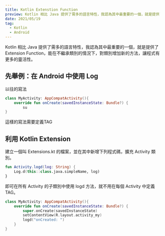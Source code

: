 ```yaml
---
title: Kotlin Extenstion Function
preview: Kotlin 相比 Java 提供了需多的語言特性，我認為其中最重要的一個，就是提供了 Extension Function，能在不繼承類別的情況下，對類別增加新的方法，讓程式有更多的靈活性。
date: 2021/05/19
tag: 
  - Kotlin
  - Android
--- 
```


Kotlin 相比 Java 提供了需多的語言特性，我認為其中最重要的一個，就是提供了 Extension Function，能在不繼承類別的情況下，對類別增加新的方法，讓程式有更多的靈活性。


## 先舉例：在 Android 中使用 Log

以往的寫法

```kotlin
class MyActivity: AppCompatActivity(){
    override fun onCreate(savedInstanceState: Bundle?) {
        su
}
```

這樣的寫法需要定義TAG

## 利用 Kotlin Extension

建立一個叫 Extensions.kt 的檔案，並在其中新增下列程式碼，擴充 Activity 類別。

```kotlin
fun Activity.logd(log: String) {
    Log.d(this::class.java.simpleName, log)
}
```

即可在所有 Activity 的子類別中使用 logd 方法，就不用在每個 Activity 中定義 TAG。

```kotlin
class MyActivity: AppCompatActivity(){
    override fun onCreate(savedInstanceState: Bundle?) {
        super.onCreate(savedInstanceState)
        setContentView(R.layout.activity_my)
        logd("onCreated: ")
    }
}
```